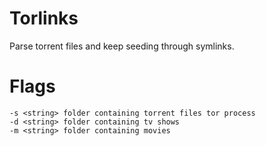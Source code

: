 # Torlinks

Parse torrent files and keep seeding through symlinks.

# Flags

```
-s <string> folder containing torrent files tor process
-d <string> folder containing tv shows
-m <string> folder containing movies
```
